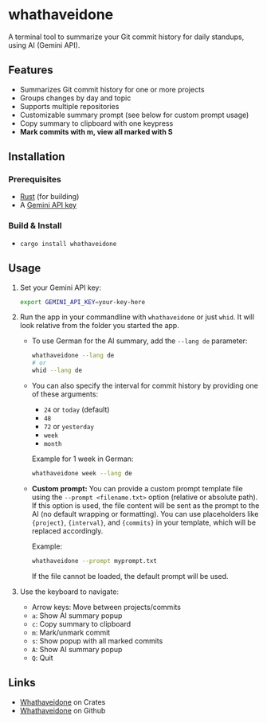 # whathaveidone

A terminal tool to summarize your Git commit history for daily standups, using AI (Gemini API).

## Features

- Summarizes Git commit history for one or more projects
- Groups changes by day and topic
- Supports multiple repositories
- Customizable summary prompt (see below for custom prompt usage)
- Copy summary to clipboard with one keypress
- **Mark commits with m, view all marked with S**

## Installation

### Prerequisites

- [Rust](https://rustup.rs/) (for building)
- A [Gemini API key](https://aistudio.google.com/app/apikey)

### Build & Install

- `cargo install whathaveidone`


## Usage

1. Set your Gemini API key:
   ```sh
   export GEMINI_API_KEY=your-key-here
   ```

2. Run the app in your commandline with `whathaveidone` or just `whid`. It will look relative from the folder you started the app. 

   - To use German for the AI summary, add the `--lang de` parameter:
     ```sh
     whathaveidone --lang de
     # or
     whid --lang de
     ```

   - You can also specify the interval for commit history by providing one of these arguments:
     - `24` or `today` (default)
     - `48`
     - `72` or `yesterday`
     - `week`
     - `month`
     
     Example for 1 week in German:
     ```sh
     whathaveidone week --lang de
     ```

   - **Custom prompt:**
     You can provide a custom prompt template file using the `--prompt <filename.txt>` option (relative or absolute path). If this option is used, the file content will be sent as the prompt to the AI (no default wrapping or formatting). You can use placeholders like `{project}`, `{interval}`, and `{commits}` in your template, which will be replaced accordingly.
     
     Example:
     ```sh
     whathaveidone --prompt myprompt.txt
     ```
     If the file cannot be loaded, the default prompt will be used.

3. Use the keyboard to navigate:
   - Arrow keys: Move between projects/commits
   - `a`: Show AI summary popup
   - `c`: Copy summary to clipboard
   - `m`: Mark/unmark commit
   - `s`: Show popup with all marked commits
   - `A`: Show AI summary popup
   - `Q`: Quit


## Links
- [Whathaveidone](https://crates.io/crates/whathaveidone) on Crates
- [Whathaveidone](https://github.com/heroheman/whathaveidone) on Github